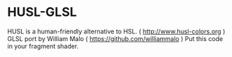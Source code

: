 # HUSL-GLSL

HUSL is a human-friendly alternative to HSL. ( http://www.husl-colors.org )
GLSL port by William Malo ( https://github.com/williammalo )
Put this code in your fragment shader.
